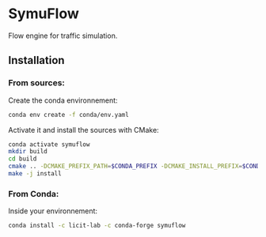 # SymuFlow

Flow engine for traffic simulation.

## Installation

### From sources:

Create the conda environnement:

```bash
conda env create -f conda/env.yaml
```

Activate it and install the sources with CMake:
```bash
conda activate symuflow
mkdir build
cd build
cmake .. -DCMAKE_PREFIX_PATH=$CONDA_PREFIX -DCMAKE_INSTALL_PREFIX=$CONDA_PREFIX
make -j install
```

### From Conda:

Inside your environnement:
```bash
conda install -c licit-lab -c conda-forge symuflow
```
